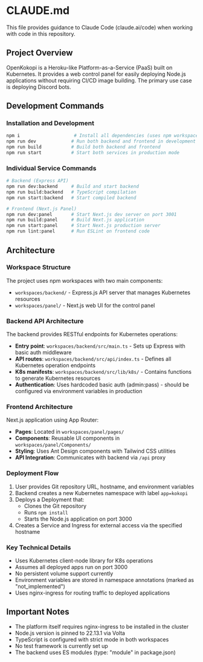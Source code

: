 # CLAUDE.md

This file provides guidance to Claude Code (claude.ai/code) when working with code in this repository.

## Project Overview
OpenKokopi is a Heroku-like Platform-as-a-Service (PaaS) built on Kubernetes. It provides a web control panel for easily deploying Node.js applications without requiring CI/CD image building. The primary use case is deploying Discord bots.

## Development Commands

### Installation and Development
```bash
npm i                    # Install all dependencies (uses npm workspaces)
npm run dev             # Run both backend and frontend in development mode
npm run build           # Build both backend and frontend
npm run start           # Start both services in production mode
```

### Individual Service Commands
```bash
# Backend (Express API)
npm run dev:backend     # Build and start backend
npm run build:backend   # TypeScript compilation
npm run start:backend   # Start compiled backend

# Frontend (Next.js Panel)
npm run dev:panel       # Start Next.js dev server on port 3001
npm run build:panel     # Build Next.js application
npm run start:panel     # Start Next.js production server
npm run lint:panel      # Run ESLint on frontend code
```

## Architecture

### Workspace Structure
The project uses npm workspaces with two main components:
- `workspaces/backend/` - Express.js API server that manages Kubernetes resources
- `workspaces/panel/` - Next.js web UI for the control panel

### Backend API Architecture
The backend provides RESTful endpoints for Kubernetes operations:
- **Entry point**: `workspaces/backend/src/main.ts` - Sets up Express with basic auth middleware
- **API routes**: `workspaces/backend/src/api/index.ts` - Defines all Kubernetes operation endpoints
- **K8s manifests**: `workspaces/backend/src/lib/k8s/` - Contains functions to generate Kubernetes resources
- **Authentication**: Uses hardcoded basic auth (admin:pass) - should be configured via environment variables in production

### Frontend Architecture
Next.js application using App Router:
- **Pages**: Located in `workspaces/panel/pages/`
- **Components**: Reusable UI components in `workspaces/panel/Components/`
- **Styling**: Uses Ant Design components with Tailwind CSS utilities
- **API Integration**: Communicates with backend via `/api` proxy

### Deployment Flow
1. User provides Git repository URL, hostname, and environment variables
2. Backend creates a new Kubernetes namespace with label `app=kokopi`
3. Deploys a Deployment that:
   - Clones the Git repository
   - Runs `npm install`
   - Starts the Node.js application on port 3000
4. Creates a Service and Ingress for external access via the specified hostname

### Key Technical Details
- Uses Kubernetes client-node library for K8s operations
- Assumes all deployed apps run on port 3000
- No persistent volume support currently
- Environment variables are stored in namespace annotations (marked as "not_implemented")
- Uses nginx-ingress for routing traffic to deployed applications

## Important Notes
- The platform itself requires nginx-ingress to be installed in the cluster
- Node.js version is pinned to 22.13.1 via Volta
- TypeScript is configured with strict mode in both workspaces
- No test framework is currently set up
- The backend uses ES modules (type: "module" in package.json)